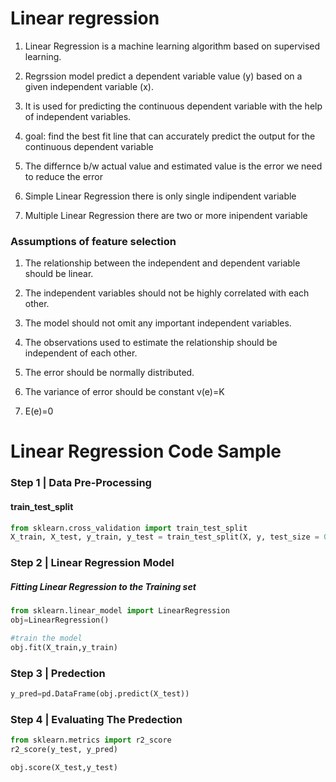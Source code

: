 # Linear regression
1. Linear Regression is a machine learning algorithm based on supervised learning.
2. Regrssion model predict a dependent variable value (y) based on a given independent variable (x).
3. It is used for predicting the continuous dependent variable with the help of independent variables.
4. goal: find the best fit line that can accurately predict the output for the continuous dependent variable
5. The differnce b/w actual value and estimated value is the error we need to reduce the error


1. Simple Linear Regression
        there is only single indipendent variable
    
2. Multiple Linear Regression
        there are two or more inipendent variable

### Assumptions of feature selection
1. The relationship between the independent and dependent variable should be linear.

2. The independent variables should not be highly correlated with each other.

3. The model should not omit any important independent variables.

4. The observations used to estimate the relationship should be independent of each other.

5. The error should be normally distributed.

6. The variance of error should be constant v(e)=K

7. E(e)=0
# Linear Regression Code Sample

### Step 1 | Data Pre-Processing

#### train_test_split


```python
from sklearn.cross_validation import train_test_split
X_train, X_test, y_train, y_test = train_test_split(X, y, test_size = 0.25, random_state = 0)
```

### Step 2 | Linear Regression Model

##### Fitting Linear Regression to the Training set


```python
from sklearn.linear_model import LinearRegression
obj=LinearRegression()

#train the model
obj.fit(X_train,y_train)
```

### Step 3 | Predection


```python
y_pred=pd.DataFrame(obj.predict(X_test))
```

### Step 4 | Evaluating The Predection


```python
from sklearn.metrics import r2_score
r2_score(y_test, y_pred)
```


```python
obj.score(X_test,y_test)
```
